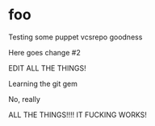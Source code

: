 foo
===

Testing some puppet vcsrepo goodness

Here goes change #2

EDIT ALL THE THINGS!

Learning the git gem

No, really


ALL THE THINGS!!!! IT FUCKING WORKS!
